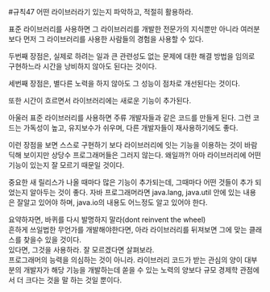 
#규칙47 어떤 라이브러라기 있는지 파악하고, 적절히 활용하라.

표준 라이브러리를 사용하면 그 라이브러리를 개발한 전문가의 지식뿐만 아니라
여러분 보다 먼저 그 라이브러리를 사용한 사람들의 경험을 사용할 수 있다.

두번째 장점은, 실제로 하려는 일과 큰 관련성도 없는 문제에 대한 해결 방법을 임의로
구현하느라 시간을 낭비하지 않아도 된다는 것이다.

세번째 장점은, 별다른 노력을 하지 않아도 그 성능이 점차로 개선된다는 것이다.

또한 시간이 흐르면서 라이브러리에는 새로운 기능이 추가된다.

아울러 표준 라이브러리를 사용하면 주류 개발자들과 같은 코드를 만들게 된다. 그런
코드는 가독성이 높고, 유지보수가 쉬우며, 다른 개발자들이 재사용하기에도 좋다.


이런 장점을 보면 스스로 구현하기 보다 라이브러리에 잇는 기능을 이용하는 것이
바람딕해 보이지만 상당수 프로그래머들은 그러지 않는다. 왜일까?! 아마 라이브러리에
어떤 기능이 있는지 잘 모르기 때문일 것이다.

중요한 새 릴리스가 나올 때마다 많은 기능이 추가되는데, 그때마다 어떤 것들이 추가
되었는지 알아두는 것이 좋다.
자바 프로그래머라면 java.lang, java.util 안에 있는 내용은 잘알고 있어야 하며, 
java.io의 내용도 어느정도 알고 있어야 한다. 

요약하자면, 바퀴를 다시 발명하지 말라(dont reinvent the wheel)  
흔하게 쓰일법한 무언가를 개발해야한다면, 아라 라이브러리를 뒤져보면 그에 맞는 클래스를
찾을수 있을 것이다.  
있다면, 그것을 사용하라. 잘 모르겠다면 살펴보라.  
프로그래머의 능력을 의심하는 것이 아니라. 라이브러리 코드가 받는 관심의 양이 
대부분의 개발자가 해당 기능을 개발하는데 쏟을 수 있는 노력의 양보다 규모 경제학
관점에서 더 크다는 것을 말 하는 것일 뿐이다.


 
